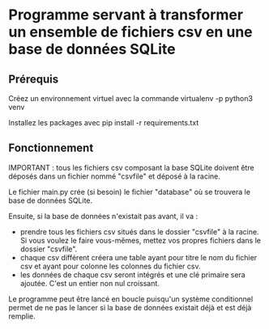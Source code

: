 # Programme servant à transformer un ensemble de fichiers csv en une base de données SQLite #

## Prérequis ##

Créez un environnement virtuel avec la commande virtualenv -p python3 venv

Installez les packages avec pip install -r requirements.txt

## Fonctionnement ##

IMPORTANT : tous les fichiers csv composant la base SQLite doivent être déposés dans un fichier nommé "csvfile" et déposé à la racine.

Le fichier main.py crée (si besoin) le fichier "database" où se trouvera le base de données SQLite.

Ensuite, si la base de données n'existait pas avant, il va :
* prendre tous les fichiers csv situés dans le dossier "csvfile" à la racine. Si vous voulez le faire vous-mêmes, mettez vos propres fichiers dans le dossier "csvfile".
* chaque csv différent créera une table ayant pour titre le nom du fichier csv et ayant pour colonne les colonnes du fichier csv.
* les données de chaque csv seront intégrés et une clé primaire sera ajoutée. C'est un entier non nul croissant.

Le programme peut être lancé en boucle puisqu'un système conditionnel permet de ne pas le lancer si la base de données existait déjà et est déjà remplie.


